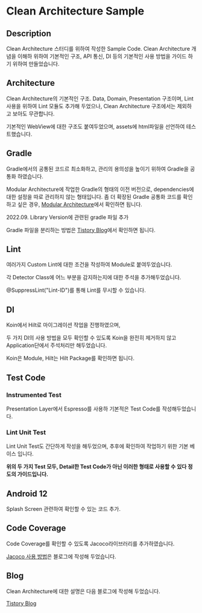 # Clean Architecture Sample

## Description
Clean Architecture 스터디를 위하여 작성한 Sample Code.
Clean Architecture 개념을 이해하 위하여 기본적인 구조, API 통신, DI 등의 기본적인 사용 방법을 가이드 하기 위하여 만들었습니다.

## Architecture 
Clean Architecture의 기본적인 구조.
Data, Domain, Presentation 구조이며, Lint 사용을 위하여 Lint 모듈도 추가해 두었으나, Clean Architecture 구조에서는 제외하고 보아도 무관합니다.

기본적인 WebView에 대한 구조도 붙여두었으며, assets에 html파일을 선언하여 테스트했습니다.

## Gradle
Gradle에서의 공통된 코드르 최소화하고, 관리의 용의성을 높이기 위하여 Gradle을 공통화 하였습니다.

Modular Architecture에 작업한 Gradle의 형태의 이전 버전으로, dependencies에 대한 설정을 따로 관리하지 않는 형태입니다.
좀 더 확장된 Gradle 공통화 코드를 확인하고 싶은 경우, [Modular Architecture](https://github.com/HeeGyeong/ModuleArchitecture)에서 확인하면 됩니다.

2022.09. Library Version에 관련된 gradle 파일 추가

Gradle 파일을 분리하는 방법은 [Tistory Blog](https://heegs.tistory.com/110)에서 확인하면 됩니다.

## Lint
여러가지 Custom Lint에 대한 조건을 작성하여 Module로 붙여두었습니다.

각 Detector Class에 어느 부분을 감지하는지에 대한 주석을 추가해두었습니다.

@SuppressLint("Lint-ID")를 통해 Lint를 무시할 수 있습니다.

## DI
Koin에서 Hilt로 마이그레이션 작업을 진행하였으며,

두 가지 DI의 사용 방법을 모두 확인할 수 있도록 Koin을 완전히 제거하지 않고 Application단에서 주석처리만 해두었습니다.

Koin은 Module, Hilt는 Hilt Package를 확인하면 됩니다.

## Test Code
### Instrumented Test
Presentation Layer에서 Espresso를 사용하 기본적은 Test Code를 작성해두었습니다.

### Lint Unit Test
Lint Unit Test도 간단하게 작성을 해두었으며, 추후에 확인하여 작업하기 위한 기본 베이스 입니다.


**위의 두 가지 Test 모두, Detail한 Test Code가 아닌 이러한 형태로 사용할 수 있다 정도의 가이드입니다.**

## Android 12
Splash Screen 관련하여 확인할 수 있는 코드 추가.

## Code Coverage
Code Coverage를 확인할 수 있도록 Jacoco라이브러리를 추가하였습니다.

[Jacoco 사용 방법](https://heegs.tistory.com/131 "How to use Jacoco basics")은 블로그에 작성해 두었습니다.

## Blog
Clean Architecture에 대한 설명은 다음 블로그에 작성해 두었습니다.

[Tistory Blog](https://heegs.tistory.com/61?category=915533 "Clean Architecture Example")

